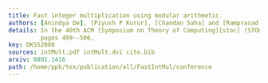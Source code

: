 ```yaml
---
title: Fast integer multiplication using modular arithmetic.
authors: [Anindya De], [Piyush P Kurur], [Chandan Saha] and [Ramprasad Saptharishi],
details: In the 40th ACM [Symposium on Theory of Computing][stoc] (STOC),
         pages 499--506,
key: DKSS2008
sources: intMult.pdf intMult.dvi cite.bib
arxiv: 0801.1416
path: /home/ppk/tex/publication/all/FastIntMul/conference
---
```

